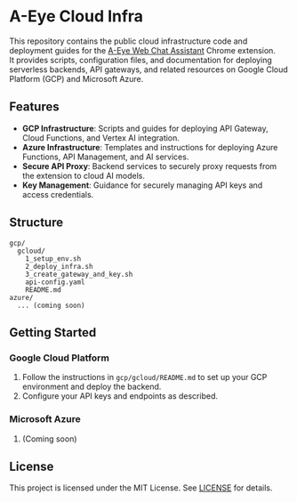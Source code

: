 # A-Eye Cloud Infra

This repository contains the public cloud infrastructure code and deployment guides for the [A-Eye Web Chat Assistant](https://github.com/vincentwun/A-Eye-Web-Chat-Assistant) Chrome extension.  
It provides scripts, configuration files, and documentation for deploying serverless backends, API gateways, and related resources on Google Cloud Platform (GCP) and Microsoft Azure.

## Features

- **GCP Infrastructure**: Scripts and guides for deploying API Gateway, Cloud Functions, and Vertex AI integration.
- **Azure Infrastructure**: Templates and instructions for deploying Azure Functions, API Management, and AI services.
- **Secure API Proxy**: Backend services to securely proxy requests from the extension to cloud AI models.
- **Key Management**: Guidance for securely managing API keys and access credentials.

## Structure

```
gcp/
  gcloud/
    1_setup_env.sh
    2_deploy_infra.sh
    3_create_gateway_and_key.sh
    api-config.yaml
    README.md
azure/
  ... (coming soon)
```

## Getting Started

### Google Cloud Platform

1. Follow the instructions in `gcp/gcloud/README.md` to set up your GCP environment and deploy the backend.
2. Configure your API keys and endpoints as described.

### Microsoft Azure

1. (Coming soon)

## License

This project is licensed under the MIT License. See [LICENSE](./LICENSE) for details.